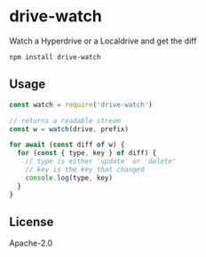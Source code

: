 # drive-watch

Watch a Hyperdrive or a Localdrive and get the diff

```
npm install drive-watch
```

## Usage

``` js
const watch = require('drive-watch')

// returns a readable stream
const w = watch(drive, prefix)

for await (const diff of w) {
  for (const { type, key } of diff) {
    // type is either 'update' or 'delete'
    // key is the key that changed
    console.log(type, key)
  }
}
```

## License

Apache-2.0
